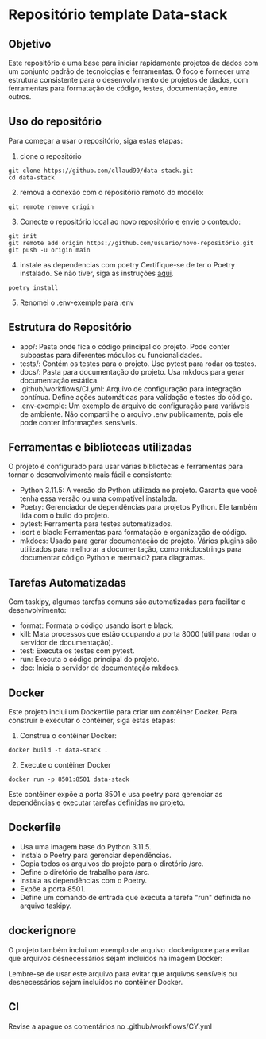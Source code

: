 # Repositório template Data-stack

## Objetivo

Este repositório é uma base para iniciar rapidamente projetos de dados com um conjunto padrão de tecnologias e ferramentas. O foco é fornecer uma estrutura consistente para o desenvolvimento de projetos de dados, com ferramentas para formatação de código, testes, documentação, entre outros.

## Uso do repositório

Para começar a usar o repositório, siga estas etapas:

1. clone o repositório

```
git clone https://github.com/cllaud99/data-stack.git
cd data-stack
```

2. remova a conexão com o repositório remoto do modelo:
```
git remote remove origin
```

3. Conecte o repositório local ao novo repositório e envie o conteudo:

```
git init
git remote add origin https://github.com/usuario/novo-repositório.git
git push -u origin main
```

4. instale as dependencias com poetry
Certifique-se de ter o Poetry instalado. Se não tiver, siga as instruções [aqui](https://python-poetry.org/docs/).

```
poetry install
```

5. Renomei o .env-exemple para .env


## Estrutura do Repositório

- app/: Pasta onde fica o código principal do projeto. Pode conter subpastas para diferentes módulos ou funcionalidades.
- tests/: Contém os testes para o projeto. Use pytest para rodar os testes.
- docs/: Pasta para documentação do projeto. Usa mkdocs para gerar documentação estática.
- .github/workflows/CI.yml: Arquivo de configuração para integração contínua. Define ações automáticas para validação e testes do código.
- .env-exemple: Um exemplo de arquivo de configuração para variáveis de ambiente. Não compartilhe o arquivo .env publicamente, pois ele pode conter informações sensíveis.


## Ferramentas e bibliotecas utilizadas

O projeto é configurado para usar várias bibliotecas e ferramentas para tornar o desenvolvimento mais fácil e consistente:

- Python 3.11.5: A versão do Python utilizada no projeto. Garanta que você tenha essa versão ou uma compatível instalada.
- Poetry: Gerenciador de dependências para projetos Python. Ele também lida com o build do projeto.
- pytest: Ferramenta para testes automatizados.
- isort e black: Ferramentas para formatação e organização de código.
- mkdocs: Usado para gerar documentação do projeto. Vários plugins são utilizados para melhorar a documentação, como mkdocstrings para documentar código Python e mermaid2 para diagramas.

## Tarefas Automatizadas

Com taskipy, algumas tarefas comuns são automatizadas para facilitar o desenvolvimento:

- format: Formata o código usando isort e black.
- kill: Mata processos que estão ocupando a porta 8000 (útil para rodar o servidor de documentação).
- test: Executa os testes com pytest.
- run: Executa o código principal do projeto.
- doc: Inicia o servidor de documentação mkdocs.


## Docker

Este projeto inclui um Dockerfile para criar um contêiner Docker. Para construir e executar o contêiner, siga estas etapas:

1. Construa o contêiner Docker:

```
docker build -t data-stack .
```

2. Execute o contêiner Docker

```
docker run -p 8501:8501 data-stack
```

Este contêiner expõe a porta 8501 e usa poetry para gerenciar as dependências e executar tarefas definidas no projeto.

## Dockerfile

- Usa uma imagem base do Python 3.11.5.
- Instala o Poetry para gerenciar dependências.
- Copia todos os arquivos do projeto para o diretório /src.
- Define o diretório de trabalho para /src.
- Instala as dependências com o Poetry.
- Expõe a porta 8501.
- Define um comando de entrada que executa a tarefa "run" definida no arquivo taskipy.

## dockerignore

O projeto também inclui um exemplo de arquivo .dockerignore para evitar que arquivos desnecessários sejam incluídos na imagem Docker:

Lembre-se de usar este arquivo para evitar que arquivos sensíveis ou desnecessários sejam incluídos no contêiner Docker.


## CI

Revise a apague os comentários no .github/workflows/CY.yml